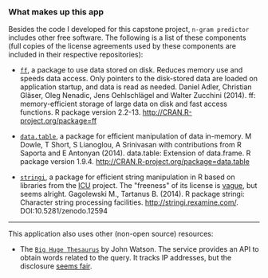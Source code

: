 ### What makes up this app

Besides the code I developed for this capstone project,
`n-gram predictor` includes other free software.
The following is a list of these components
(full copies of the license agreements used by these components are included in their respective repositories):


- [`ff`](http://cran.r-project.org/web/packages/ff/),
a package to use data stored on disk. Reduces memory use and speeds data access.
Only pointers to the disk-stored data are loaded on application startup,
and data is read as needed.
Daniel Adler, Christian Gläser, Oleg Nenadic, Jens Oehlschlägel and Walter Zucchini (2014).
ff: memory-efficient storage of large data on disk and fast access functions.
R package version 2.2-13. http://CRAN.R-project.org/package=ff


- [`data.table`](https://github.com/Rdatatable/data.table),
a package for efficient manipulation of data in-memory.
M Dowle, T Short, S Lianoglou, A Srinivasan with contributions from R Saporta and E Antonyan
(2014).
data.table: Extension of data.frame.
R package version 1.9.4.
http://CRAN.R-project.org/package=data.table


- [`stringi`](https://github.com/Rexamine/stringi/),
a package for efficient string manipulation in R based on libraries from the [ICU](http://site.icu-project.org/) project.
The "freeness" of its license is [vague](http://lists.gnucash.org/pipermail/gnucash-devel/2013-November/036318.html), but seems alright.
Gagolewski M., Tartanus B.
(2014).
R package stringi: Character string processing facilities.
http://stringi.rexamine.com/. DOI:10.5281/zenodo.12594



---



This application also uses other (non-open source) resources:


- The [`Big Huge Thesaurus`](https://words.bighugelabs.com/about.php) by John Watson.
The service provides an API to obtain words related to the query.
It tracks IP addresses, but the disclosure [seems fair](https://words.bighugelabs.com/privacy.php).
